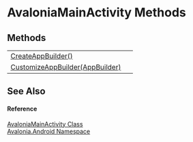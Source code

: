 # AvaloniaMainActivity Methods




## Methods
<table>
<tr>
<td><a href="M_Avalonia_Android_AvaloniaMainActivity_CreateAppBuilder">CreateAppBuilder()</a></td>
<td> </td>
</tr>
<tr>
<td><a href="M_Avalonia_Android_AvaloniaMainActivity_CustomizeAppBuilder">CustomizeAppBuilder(AppBuilder)</a></td>
<td> </td>
</tr>
</table>

## See Also


#### Reference
<a href="T_Avalonia_Android_AvaloniaMainActivity">AvaloniaMainActivity Class</a>  
<a href="N_Avalonia_Android">Avalonia.Android Namespace</a>  
